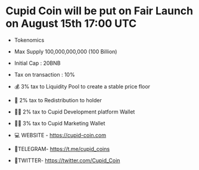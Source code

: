 # Cupid Coin will be put on Fair Launch on August 15th 17:00 UTC

* Tokenomics

* Max Supply 100,000,000,000 (100 Billion)
* Initial Cap : 20BNB
* Tax on transaction : 10%
* 💰 3% tax to Liquidity Pool to create a stable price floor
* 🤑 2% tax to Redistribution to holder
* 👨‍🔬 2% tax to Cupid Development platform Wallet
* 👨‍💻 3% tax to Cupid Marketing Wallet

* 💻 WEBSITE - https://cupid-coin.com

* 💼TELEGRAM- https://t.me/cupid_coins

* 🦅TWITTER- https://twitter.com/Cupid_Coin
